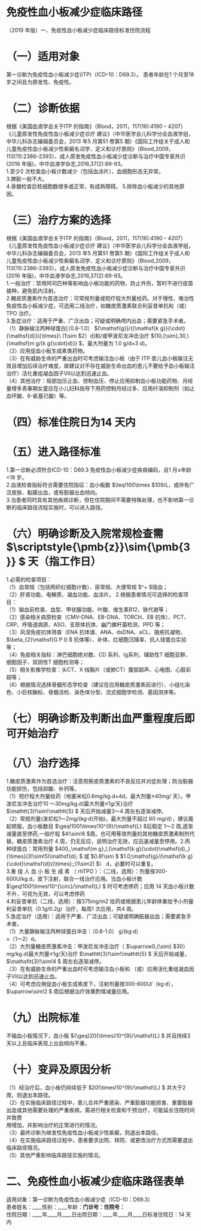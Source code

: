 # 免疫性血小板减少症临床路径  
（2019 年版）一、免疫性血小板减少症临床路径标准住院流程  
# （一）适用对象  
第一诊断为免疫性血小板减少症(ITP)（ICD–10：D69.3）。 患者年龄在1 个月至18 岁之间且为原发性、免疫性。  
# （二）诊断依据  
根据《美国血液学会关于ITP 的指南》（Blood，2011，117(16):4190 – 4207） 《儿童原发性免疫性血小板减少症诊疗 建议》（中华医学会儿科学分会血液学组，中华儿科杂志编辑委员会，2013 年5 月第51 卷第5 期）《国际工作组关于成人和儿童免疫性血小板减少性紫癜名词学、定义和诊疗原则》（Blood,2009，113(11):2386–2393）、成人原发免疫性血小板减少症诊断与治疗中国专家共识(2016 年版)，中华血液学杂志,2016,37(2):89-93。  
1.至少2 次检查血小板计数减少（包括血涂片），血细胞形态无异常。  
3.脾脏一般不大。  
4.骨髓检查巨核细胞数增多或正常，有成熟障碍。 5.排除血小板减少的其他原因。  
# （三）治疗方案的选择  
根据《美国血液学会关于ITP 的指南》（Blood，2011，117(16):4190 – 4207） 《儿童原发性免疫性血小板减少症诊疗 建议》（中华医学会儿科学分会血液学组，中华儿科杂志编辑委员会，2013 年5 月第51 卷第5 期）《国际工作组关于成人和儿童免疫性血小板减少性紫癜名词学、定义和诊疗原则》（Blood,2009，113(11):2386–2393）。成人原发免疫性血小板减少症诊断与治疗中国专家共识(2016 年版)，中华血液学杂志,2016,37(2):89-93。  
1.一般治疗：禁用阿司匹林等影响血小板功能的药物，防止外伤，暂时不进行疫苗接种，避免肌内注射。  
2.糖皮质激素作为首选治疗：可常规剂量或短疗程大剂量给药。对于慢性、难治性免疫性血小板减少症，可选用二线治疗，如糖皮质激素联合利妥昔单抗和（或）TPO 治疗。  
3.急症治疗：适用于严重、广泛出血；可疑或明确颅内出血；需要紧急手术者。  
（1）静脉输注丙种球蛋白[（0.8-1.0） ${\mathsf{g}}/({\mathsf{k g}}{\cdot}{\mathsf{d}}){\times}\ (1\sim $2）d]和/或甲泼尼龙冲击治疗 $(10\,{\sim}\,30\,\ {\mathsf{m g/(k g{\cdot}d)}} $，最大剂量为 1.0 g/d×3 d)。  
（2）应用促血小板生成素类药物。  
（3）在有威胁生命的严重出血时可考虑输注血小板（由于 ITP 患儿血小板输注无效且增加后续治疗难度，故建议对不存在威胁生命出血的患儿不要给予血小板输注治疗）活化重组凝血因子Ⅶ以达到迅速止血。  
（4）其他治疗：局部加压止血、控制血压、停止应用抑制血小板功能药物、月经量增多青春期女童应在小儿妇科指导下用药控制月经过多、应用纤溶抑制剂（如止血环酸、6-氨基已酸）等。  
# （四）标准住院日为14 天内  
# （五）进入路径标准  
1.第一诊断必须符合ICD-10：D69.3 免疫性血小板减少症疾病编码，且1 月≤年龄<18 岁。  
2.血液检查指标符合需要住院指征：血小板数 $\leq\!100\times $109/L，或伴有广泛皮肤、黏膜出血，或有脏器出血倾向。  
3.当患者同时具有其他疾病诊断，但在住院期间不需要特殊处理，也不影响第一诊断的临床路径流程实施时，可以进入路径。  
# （六）明确诊断及入院常规检查需 $\scriptstyle{\pmb{z}}\sim{\pmb{3}} $ 天（指工作日）  
1.必需的检查项目：  
（1）血常规（包括网织红细胞计数）、尿常规、大便常规 $^+ $隐血；  
（2）肝肾功能、电解质、凝血功能、血涂片。 2.根据患者情况可选择的检查项目：  
（1）输血前检查、血型、甲状腺功能、叶酸、维生素B12、铁代谢等；  
（2）感染相关病原检查（CMV-DNA、EB-DNA、TORCH、EB 抗体）、PCT、CRP、呼吸道病原、ASO、支原体抗体、幽门螺杆菌检测、PPD 等；  
（3）风湿免疫抗体筛查（ENA 抗体谱、ANA、dsDNA、aCL、狼疮抗凝物， $\beta_{2}\mathsf{G P I} $ 抗体等）、补体、红细胞沉降率、抗人球蛋白实验等；  
（4）免疫相关指标：淋巴细胞绝对数、CD 系列、Ig系列、辅助性T 细胞亚群、细胞因子、双阴性T 细胞检测等；  
（5）相关影像学检查：头CT、X 线胸片（或肺CT）腹部超声、心电图、心脏彩超等；  
（6）根据情况选择骨髓形态学检查（建议在应用糖皮质激素前进行）、小组化染色、小巨核酶标、骨髓活检、染色体分型、流式细胞学检测、基因测序等。  
# （七）明确诊断及判断出血严重程度后即可开始治疗  
# （八）治疗选择  
1.糖皮质激素作为首选治疗：注意观察皮质激素的不良反应并对症处理；防治脏器功能损伤，包括抑酸、补钙等。  
（1）短疗程大剂量给药（地塞米松0.6mg/kg·d×4d，最大剂量≤40mg/ 天）。甲泼尼龙冲击治疗10 ～30mg/kg.d(最大剂量≤1g/天)治疗 $\mathtt{3}\!\sim\!\mathtt{5} $ 天后开始减量3～4 周左右逐渐减停。  
（2）常规剂量(泼尼松1～2mg/(kg·d)开始)，最大剂量不超过 60 mg/d），建议晨起顿服，血小板数目 $\geq\!100\!\times\!10^{9}/\mathsf{L} $后稳定 1～2 周,逐渐减量直至停药,一般疗程 $4\!\sim\!6 $周。也可用等效剂量的其他糖皮质激素制剂代替。糖皮质激素治疗 4 周，仍无反应，说明治疗无效，应迅速减量至停用。2.丙种球蛋白：常用剂量  $400\,\,\mathsf{m g}\,/\,(\mathsf{k g}{\cdot}\mathsf{d}\,\,){\times}(3\!\sim\!5)\mathsf{d}; $ 或 $0.8\!\sim $ $1.0\;\mathsf{g}/(\mathsf{k g}{\cdot}\mathsf{d}){\times}\;\;(1\sim2) $） d，必要时可以重复。  
3.重 组 人 血 小 板 生 成 素 （ rhTPO ）：（二线，选用）：剂量按300-600U/kg.d，皮下注射，联合一线治疗应用。当血小板计数 $\geq\!100\!\times\!10^{\circ}/\mathsf{L} $ 时可考虑停药；应用 14 天血小板计数不升，可视为无效，可以考虑停药  
4.利妥昔单抗（二线，选用）：按375mg/m2 给药或根据患儿年龄体重给予小剂量利妥昔单抗（0.1g/0.2g）治疗，每周1 次应用，共4 周。  
5.急症治疗（选用）：适用于严重、广泛出血；可疑或明确脏器出血；需要紧急手术者。  
（1）大量静脉输注丙种球蛋白冲击：（0.8-1.0） g/(kg·d)  
×（1～2）d。  
（2）大剂量糖皮质激素冲击：甲泼尼龙冲击治疗（ $\uparrow0\,{\sim} $30）mg/kg.d(最大剂量≤1g/天)治疗 $\mathtt{3}\!\sim\!\mathtt{5} $ 天后开始减量，
$\mathsfit{3}\!\sim\!4 $ 周左右逐渐减停。  
（3）在有威胁生命的严重出血时可考虑输注血小板和
（或）应用活化重组凝血因子Ⅶ以达到迅速止血。  
（4）可考虑应用促血小板生成素皮下，注射剂量按300-600U/（kg·d）， $\uparrow\sim\!2 $ 周后根据治疗效果酌情减量应用。  
# （九）出院标准  
不输血小板情况下，血小板 ${\geq}20{\times}10^{9}/\mathsf{L} $ 并且持续3 天以上且临床表现上出血倾向不重。  
# （十）变异及原因分析  
（1）经治疗后，血小板仍持续低于 $20\!\times\!10^{9}/\mathsf{L} $ 并大于2周，则退出本路径。  
（2）在实施临床路径过程中，患儿合并严重感染、严重脏器功能损害、重要脏器出血或其他需要处理的严重疾病，需进行相关检查和干预治疗，可能延长住院时间并致费  
用增加，并影响治疗的正常进行的情况。  
（3）最终诊断为继发性免疫性血小板减少性紫癜，则退出本路径。  
（4）在实施临床路径过程中，患者要求出院、转院、或更改治疗方式而需要退出临床路径情况。  
（5）其他严重影响临床路径实施的情况。  
# 二、免疫性血小板减少症临床路径表单  
适用对象：第一诊断为免疫性血小板减少症（ICD-10：D69.3）  
患者姓名：____性别：____年龄：____门诊号：____住院号：________  
住院日期：____年____月____日出院日期：____年____月____日标准住院日：14 天内  
